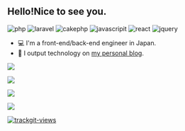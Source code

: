 ## Hello!Nice to see you.
 
 ![php](https://img.shields.io/badge/-php-lightblue.svg?logo=php&style=flat)
 ![laravel](https://img.shields.io/badge/-Laravel-402144.svg?logo=laravel&style=flat-square)
 ![cakephp](https://img.shields.io/badge/-CakePHP-gray.svg?logo=cakephp&style=flat)
 ![javascripit](https://img.shields.io/badge/Javascript-276DC3.svg?logo=javascript&style=flat)
 ![react](https://img.shields.io/badge/-React-blue.svg?logo=React&style=flat)
 ![jquery](https://img.shields.io/badge/-jQuery-yellow.svg?logo=jQuery&style=flat)

- :computer: I'm a front-end/back-end engineer in Japan.
- :notebook_with_decorative_cover: I output technology on [my personal blog](https://explore-zine.com/).

![](http://github-profile-summary-cards.vercel.app/api/cards/profile-details?username=ingk-18&theme=github)

![](http://github-profile-summary-cards.vercel.app/api/cards/repos-per-language?username=ingk-18&theme=github)

![](http://github-profile-summary-cards.vercel.app/api/cards/productive-time?username=ingk-18&theme=github&utcOffset=8)

![](http://github-profile-summary-cards.vercel.app/api/cards/stats?username=ingk-18&theme=github)

<a href="https://trackgit.com">
<img src="https://us-central1-trackgit-analytics.cloudfunctions.net/token/ping/lfqeqzbbsj7gh5lzn9lf" alt="trackgit-views" />
</a>
